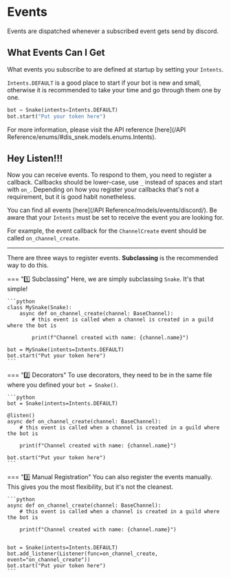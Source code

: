 # Events

Events are dispatched whenever a subscribed event gets send by discord.

## What Events Can I Get

What events you subscribe to are defined at startup by setting your `Intents`. 

`Intents.DEFAULT` is a good place to start if your bot is new and small, otherwise it is recommended to take your time and go through them one by one.
```python
bot = Snake(intents=Intents.DEFAULT)
bot.start("Put your token here")
```

For more information, please visit the API reference [here](/API Reference/enums/#dis_snek.models.enums.Intents).

## Hey Listen!!!

Now you can receive events. To respond to them, you need to register a callback. Callbacks should be lower-case, use `_` instead of spaces and start with `on_`.
Depending on how you register your callbacks that's not a requirement, but it is good habit nonetheless.

You can find all events [here](/API Reference/models/events/discord/). Be aware that your `Intents` must be set to receive the event you are looking for.

For example, the event callback for the `ChannelCreate` event should be called `on_channel_create`.

---

There are three ways to register events. **Subclassing** is the recommended way to do this.

=== ":one: Subclassing"
    Here, we are simply subclassing `Snake`. It's that simple!

    ```python
    class MySnake(Snake):
        async def on_channel_create(channel: BaseChannel):
            # this event is called when a channel is created in a guild where the bot is
            
            print(f"Channel created with name: {channel.name}")

    bot = MySnake(intents=Intents.DEFAULT)
    bot.start("Put your token here")
    ```

=== ":two: Decorators"
    To use decorators, they need to be in the same file where you defined your `bot = Snake()`.

    ```python
    bot = Snake(intents=Intents.DEFAULT)

    @listen()
    async def on_channel_create(channel: BaseChannel):
        # this event is called when a channel is created in a guild where the bot is
        
        print(f"Channel created with name: {channel.name}")

    bot.start("Put your token here")
    ```

=== ":three: Manual Registration"
    You can also register the events manually. This gives you the most flexibility, but it's not the cleanest.

    ```python
    async def on_channel_create(channel: BaseChannel):
        # this event is called when a channel is created in a guild where the bot is
        
        print(f"Channel created with name: {channel.name}")


    bot = Snake(intents=Intents.DEFAULT)
    bot.add_listener(Listener(func=on_channel_create, event="on_channel_create"))
    bot.start("Put your token here")
    ```
